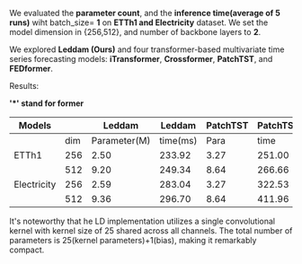 We evaluated the **parameter count**, and the **inference time(average of 5 runs)** wiht batch_size\= **1** on **ETTh1 and Electricity** dataset. We set the model dimension in {256,512}, and number of backbone layers to **2**.

We explored **Leddam (Ours)** and four transformer-based multivariate time series forecasting models: **iTransformer**, **Crossformer**, **PatchTST**, and **FEDformer**. 

Results:

**'*' stand for former**
  
|Models||Leddam|Leddam|PatchTST|PatchTST|Cross*|Cross*|iTrans*|iTrans*|FED*|FED*|
|-|-|-|-|-|-|-|-|-|-|-|-|
||dim|Parameter(M)|time(ms)|Para|time|Para|time|Para|time|Para|time|
|ETTh1|256|2.50|233.92|3.27|251.00|8.19|399.00|1.27|177.67|3.43|303.556|
||512|9.20|249.34|8.64|266.66|32.11|445.74|4.63|190.92|13.68|345.736|
|Electricity|256|2.59|283.04|3.27|322.53|13.66|432.40|1.27|192.12|4.24|347.634|
||512|9.36|296.70|8.64|411.96|43.04|507.54|4.63|249.60|15.29|398.599|

It's noteworthy that he LD implementation utilizes a single convolutional kernel with kernel size of 25 shared across all channels. The total number of parameters is 25(kernel parameters)+1(bias), making it remarkably compact.
